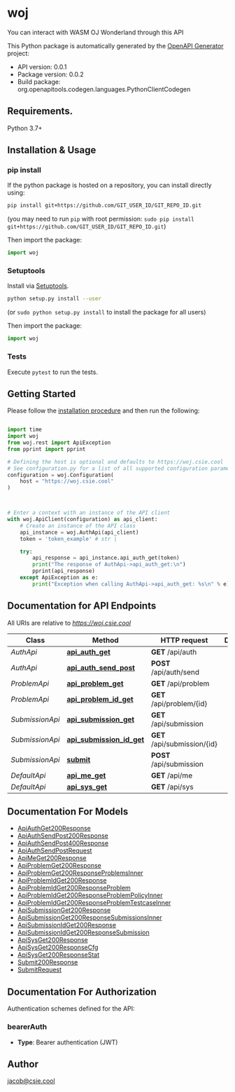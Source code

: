 # woj
You can interact with WASM OJ Wonderland through this API

This Python package is automatically generated by the [OpenAPI Generator](https://openapi-generator.tech) project:

- API version: 0.0.1
- Package version: 0.0.2
- Build package: org.openapitools.codegen.languages.PythonClientCodegen

## Requirements.

Python 3.7+

## Installation & Usage
### pip install

If the python package is hosted on a repository, you can install directly using:

```sh
pip install git+https://github.com/GIT_USER_ID/GIT_REPO_ID.git
```
(you may need to run `pip` with root permission: `sudo pip install git+https://github.com/GIT_USER_ID/GIT_REPO_ID.git`)

Then import the package:
```python
import woj
```

### Setuptools

Install via [Setuptools](http://pypi.python.org/pypi/setuptools).

```sh
python setup.py install --user
```
(or `sudo python setup.py install` to install the package for all users)

Then import the package:
```python
import woj
```

### Tests

Execute `pytest` to run the tests.

## Getting Started

Please follow the [installation procedure](#installation--usage) and then run the following:

```python

import time
import woj
from woj.rest import ApiException
from pprint import pprint

# Defining the host is optional and defaults to https://woj.csie.cool
# See configuration.py for a list of all supported configuration parameters.
configuration = woj.Configuration(
    host = "https://woj.csie.cool"
)



# Enter a context with an instance of the API client
with woj.ApiClient(configuration) as api_client:
    # Create an instance of the API class
    api_instance = woj.AuthApi(api_client)
    token = 'token_example' # str | 

    try:
        api_response = api_instance.api_auth_get(token)
        print("The response of AuthApi->api_auth_get:\n")
        pprint(api_response)
    except ApiException as e:
        print("Exception when calling AuthApi->api_auth_get: %s\n" % e)

```

## Documentation for API Endpoints

All URIs are relative to *https://woj.csie.cool*

Class | Method | HTTP request | Description
------------ | ------------- | ------------- | -------------
*AuthApi* | [**api_auth_get**](docs/AuthApi.md#api_auth_get) | **GET** /api/auth | 
*AuthApi* | [**api_auth_send_post**](docs/AuthApi.md#api_auth_send_post) | **POST** /api/auth/send | 
*ProblemApi* | [**api_problem_get**](docs/ProblemApi.md#api_problem_get) | **GET** /api/problem | 
*ProblemApi* | [**api_problem_id_get**](docs/ProblemApi.md#api_problem_id_get) | **GET** /api/problem/{id} | 
*SubmissionApi* | [**api_submission_get**](docs/SubmissionApi.md#api_submission_get) | **GET** /api/submission | 
*SubmissionApi* | [**api_submission_id_get**](docs/SubmissionApi.md#api_submission_id_get) | **GET** /api/submission/{id} | 
*SubmissionApi* | [**submit**](docs/SubmissionApi.md#submit) | **POST** /api/submission | 
*DefaultApi* | [**api_me_get**](docs/DefaultApi.md#api_me_get) | **GET** /api/me | 
*DefaultApi* | [**api_sys_get**](docs/DefaultApi.md#api_sys_get) | **GET** /api/sys | 


## Documentation For Models

 - [ApiAuthGet200Response](docs/ApiAuthGet200Response.md)
 - [ApiAuthSendPost200Response](docs/ApiAuthSendPost200Response.md)
 - [ApiAuthSendPost400Response](docs/ApiAuthSendPost400Response.md)
 - [ApiAuthSendPostRequest](docs/ApiAuthSendPostRequest.md)
 - [ApiMeGet200Response](docs/ApiMeGet200Response.md)
 - [ApiProblemGet200Response](docs/ApiProblemGet200Response.md)
 - [ApiProblemGet200ResponseProblemsInner](docs/ApiProblemGet200ResponseProblemsInner.md)
 - [ApiProblemIdGet200Response](docs/ApiProblemIdGet200Response.md)
 - [ApiProblemIdGet200ResponseProblem](docs/ApiProblemIdGet200ResponseProblem.md)
 - [ApiProblemIdGet200ResponseProblemPolicyInner](docs/ApiProblemIdGet200ResponseProblemPolicyInner.md)
 - [ApiProblemIdGet200ResponseProblemTestcaseInner](docs/ApiProblemIdGet200ResponseProblemTestcaseInner.md)
 - [ApiSubmissionGet200Response](docs/ApiSubmissionGet200Response.md)
 - [ApiSubmissionGet200ResponseSubmissionsInner](docs/ApiSubmissionGet200ResponseSubmissionsInner.md)
 - [ApiSubmissionIdGet200Response](docs/ApiSubmissionIdGet200Response.md)
 - [ApiSubmissionIdGet200ResponseSubmission](docs/ApiSubmissionIdGet200ResponseSubmission.md)
 - [ApiSysGet200Response](docs/ApiSysGet200Response.md)
 - [ApiSysGet200ResponseCfg](docs/ApiSysGet200ResponseCfg.md)
 - [ApiSysGet200ResponseStat](docs/ApiSysGet200ResponseStat.md)
 - [Submit200Response](docs/Submit200Response.md)
 - [SubmitRequest](docs/SubmitRequest.md)


<a id="documentation-for-authorization"></a>
## Documentation For Authorization


Authentication schemes defined for the API:
<a id="bearerAuth"></a>
### bearerAuth

- **Type**: Bearer authentication (JWT)


## Author

jacob@csie.cool


